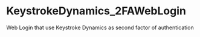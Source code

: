 # KeystrokeDynamics_2FAWebLogin
Web Login that use Keystroke Dynamics as second factor of authentication
